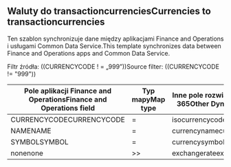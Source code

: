 ## <a name="currencies-to-transactioncurrencies"></a><span data-ttu-id="6cc82-101">Waluty do transactioncurrencies</span><span class="sxs-lookup"><span data-stu-id="6cc82-101">Currencies to transactioncurrencies</span></span>

<span data-ttu-id="6cc82-102">Ten szablon synchronizuje dane między aplikacjami Finance and Operations i usługami Common Data Service.</span><span class="sxs-lookup"><span data-stu-id="6cc82-102">This template synchronizes data between Finance and Operations apps and Common Data Service.</span></span>

<span data-ttu-id="6cc82-103">Filtr źródła: ((CURRENCYCODE ! = „999”))</span><span class="sxs-lookup"><span data-stu-id="6cc82-103">Source filter: ((CURRENCYCODE != "999"))</span></span>

<span data-ttu-id="6cc82-104">Pole aplikacji Finance and Operations</span><span class="sxs-lookup"><span data-stu-id="6cc82-104">Finance and Operations field</span></span> | <span data-ttu-id="6cc82-105">Typ mapy</span><span class="sxs-lookup"><span data-stu-id="6cc82-105">Map type</span></span> | <span data-ttu-id="6cc82-106">Inne pole rozwiązania Dynamics 365</span><span class="sxs-lookup"><span data-stu-id="6cc82-106">Other Dynamics 365 field</span></span> | <span data-ttu-id="6cc82-107">Wartość domyślna</span><span class="sxs-lookup"><span data-stu-id="6cc82-107">Default value</span></span>
---|---|---|---
<span data-ttu-id="6cc82-108">CURRENCYCODE</span><span class="sxs-lookup"><span data-stu-id="6cc82-108">CURRENCYCODE</span></span> | = | <span data-ttu-id="6cc82-109">isocurrencycode</span><span class="sxs-lookup"><span data-stu-id="6cc82-109">isocurrencycode</span></span> | 
<span data-ttu-id="6cc82-110">NAME</span><span class="sxs-lookup"><span data-stu-id="6cc82-110">NAME</span></span> | = | <span data-ttu-id="6cc82-111">currencyname</span><span class="sxs-lookup"><span data-stu-id="6cc82-111">currencyname</span></span> | 
<span data-ttu-id="6cc82-112">SYMBOL</span><span class="sxs-lookup"><span data-stu-id="6cc82-112">SYMBOL</span></span> | = | <span data-ttu-id="6cc82-113">currencysymbol</span><span class="sxs-lookup"><span data-stu-id="6cc82-113">currencysymbol</span></span> | 
<span data-ttu-id="6cc82-114">none</span><span class="sxs-lookup"><span data-stu-id="6cc82-114">none</span></span> | >> | <span data-ttu-id="6cc82-115">exchangerate</span><span class="sxs-lookup"><span data-stu-id="6cc82-115">exchangerate</span></span> | <span data-ttu-id="6cc82-116">1</span><span class="sxs-lookup"><span data-stu-id="6cc82-116">1</span></span>
